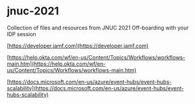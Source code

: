 # jnuc-2021
Collection of files and resources from JNUC 2021 Off-boarding with your IDP session


[https://developer.jamf.com](https://developer.jamf.com)

[https://help.okta.com/wf/en-us/Content/Topics/Workflows/workflows-main.htm](https://help.okta.com/wf/en-us/Content/Topics/Workflows/workflows-main.htm)

[https://docs.microsoft.com/en-us/azure/event-hubs/event-hubs-scalability](https://docs.microsoft.com/en-us/azure/event-hubs/event-hubs-scalability)

